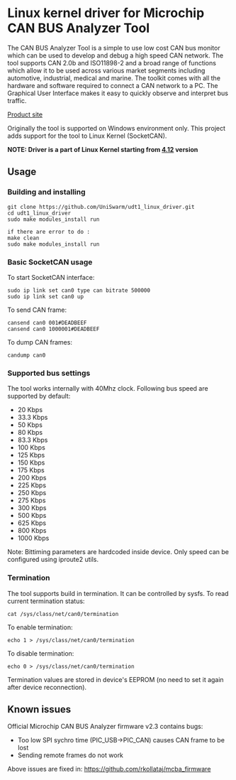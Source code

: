 # Linux kernel driver for Microchip CAN BUS Analyzer Tool

The CAN BUS Analyzer Tool is a simple to use low cost CAN bus monitor which can be used to develop and debug a high speed CAN network. The tool supports CAN 2.0b and ISO11898-2 and a broad range of functions which allow it to be used across various market segments including automotive, industrial, medical and marine. The toolkit comes with all the hardware and software required to connect a CAN network to a PC. The Graphical User Interface makes it easy to quickly observe and interpret bus traffic.

[Product site](http://www.microchip.com/Developmenttools/ProductDetails.aspx?PartNO=APGDT002)

Originally the tool is supported on Windows environment only. This project adds support for the tool to Linux Kernel (SocketCAN). 

**NOTE: Driver is a part of Linux Kernel starting from [4.12](https://git.kernel.org/pub/scm/linux/kernel/git/torvalds/linux.git/tree/drivers/net/can/usb/mcba_usb.c?h=v4.12) version**

## Usage
### Building and installing
```
git clone https://github.com/UniSwarm/udt1_linux_driver.git
cd udt1_linux_driver
sudo make modules_install run

if there are error to do :
make clean
sudo make modules_install run
```
### Basic SocketCAN usage
To start SocketCAN interface:
```
sudo ip link set can0 type can bitrate 500000
sudo ip link set can0 up
```
To send CAN frame:
```
cansend can0 001#DEADBEEF
cansend can0 1000001#DEADBEEF
```
To dump CAN frames:
```
candump can0
```

### Supported bus settings
The tool works internally with 40Mhz clock. Following bus speed are supported by default:
* 20 Kbps
* 33.3 Kbps
* 50 Kbps
* 80 Kbps
* 83.3 Kbps
* 100 Kbps
* 125 Kbps
* 150 Kbps
* 175 Kbps
* 200 Kbps
* 225 Kbps
* 250 Kbps
* 275 Kbps
* 300 Kbps
* 500 Kbps
* 625 Kbps
* 800 Kbps
* 1000 Kbps

Note: Bittiming parameters are hardcoded inside device. Only speed can be configured using iproute2 utils.

### Termination
The tool supports build in termination. It can be controlled by sysfs. To read current termination status:
```
cat /sys/class/net/can0/termination
```
To enable termination:
```
echo 1 > /sys/class/net/can0/termination
```
To disable termination:
```
echo 0 > /sys/class/net/can0/termination
```
Termination values are stored in device's EEPROM (no need to set it again after device reconnection).

## Known issues
Official Microchip CAN BUS Analyzer firmware v2.3 contains bugs:
* Too low SPI sychro time (PIC_USB->PIC_CAN) causes CAN frame to be lost
* Sending remote frames do not work

Above issues are fixed in: https://github.com/rkollataj/mcba_firmware
